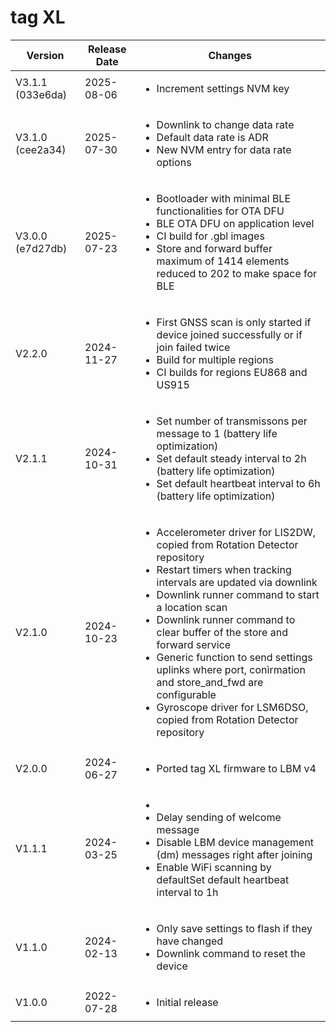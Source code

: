 # tag XL

| Version | Release Date    | Changes |
|---------|--------------|---------|
| V3.1.1 (033e6da)| 2025-08-06 | <ul><li>Increment settings NVM key</li></ul> |
| V3.1.0 (cee2a34)| 2025-07-30 | <ul><li>Downlink to change data rate</li><li>Default data rate is ADR</li><li>New NVM entry for data rate options</li></ul> |
| V3.0.0 (e7d27db)| 2025-07-23 | <ul><li>Bootloader with minimal BLE functionalities for OTA DFU</li><li>BLE OTA DFU on application level</li><li>CI build for .gbl images</li><li>Store and forward buffer maximum of 1414 elements reduced to 202 to make space for BLE</li></ul> |
| V2.2.0 | 2024-11-27 | <ul><li>First GNSS scan is only started if device joined successfully or if join failed twice</li><li>Build for multiple regions</li><li>CI builds for regions EU868 and US915</li></ul> |
| V2.1.1 | 2024-10-31 | <ul><li>Set number of transmissons per message to 1 (battery life optimization)</li><li>Set default steady interval to 2h (battery life optimization)</li><li>Set default heartbeat interval to 6h (battery life optimization)</li></ul> |
| V2.1.0 | 2024-10-23 | <ul><li>Accelerometer driver for LIS2DW, copied from Rotation Detector repository</li><li>Restart timers when tracking intervals are updated via downlink</li><li>Downlink runner command to start a location scan</li><li>Downlink runner command to clear buffer of the store and forward service	</li><li>Generic function to send settings uplinks where port, conìrmation and store_and_fwd are configurable</li><li>Gyroscope driver for LSM6DSO, copied from Rotation Detector repository</li></ul> |
| V2.0.0 | 2024-06-27 | <ul><li>Ported tag XL firmware to LBM v4</li></ul> |
| V1.1.1 | 2024-03-25 | <ul><li><li>Delay sending of welcome message</li><li>Disable LBM device management (dm) messages right after joining	</li><li>Enable WiFi scanning by defaultSet default heartbeat interval to 1h</li></li></ul> |
| V1.1.0 | 2024-02-13 | <ul><li>Only save settings to flash if they have changed</li><li>Downlink command to reset the device</li></ul> |
| V1.0.0 | 2022-07-28 | <ul><li>Initial release</li></ul> |



